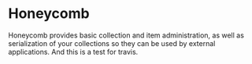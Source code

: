 # Honeycomb
Honeycomb provides basic collection and item administration, as well as serialization of your collections so they can be used by external applications. And this is a test for travis.
